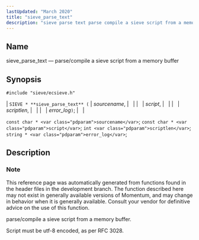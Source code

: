 ```yaml
---
lastUpdated: "March 2020"
title: "sieve_parse_text"
description: "sieve parse text parse compile a sieve script from a memory buffer SIEVE sieve parse text sourcename script scriptlen error log const char sourcename const char script int scriptlen string error log This reference page was automatically generated from functions found in the header files in the development branch The..."
---
```


<a name="apis.sieve_parse_text"></a> 
## Name

sieve_parse_text — parse/compile a sieve script from a memory buffer

## Synopsis

`#include "sieve/ecsieve.h"`

| `SIEVE * **sieve_parse_text** (` | <var class="pdparam">sourcename</var>, |   |
|   | <var class="pdparam">script</var>, |   |
|   | <var class="pdparam">scriptlen</var>, |   |
|   | <var class="pdparam">error_log</var>`)`; |   |

`const char * <var class="pdparam">sourcename</var>`;
`const char * <var class="pdparam">script</var>`;
`int <var class="pdparam">scriptlen</var>`;
`string * <var class="pdparam">error_log</var>`;<a name="idp60447488"></a> 
## Description

### Note

This reference page was automatically generated from functions found in the header files in the development branch. The function described here may not exist in generally available versions of Momentum, and may change in behavior when it is generally available. Consult your vendor for definitive advice on the use of this function.

parse/compile a sieve script from a memory buffer.

Script must be utf-8 encoded, as per RFC 3028.